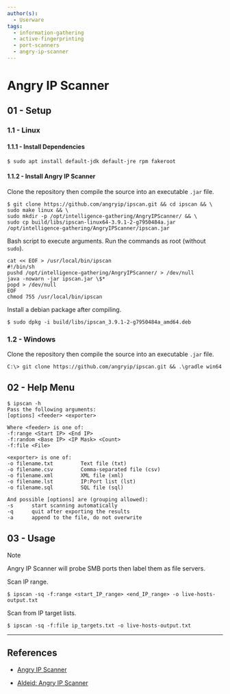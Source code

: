 ```yaml
---
author(s):
  - Userware
tags:
  - information-gathering
  - active-fingerprinting
  - port-scanners
  - angry-ip-scanner
---
```

# Angry IP Scanner

## 01 - Setup

### 1.1 - Linux

#### 1.1.1 - Install Dependencies

```
$ sudo apt install default-jdk default-jre rpm fakeroot
```

#### 1.1.2 - Install Angry IP Scanner

Clone the repository then compile the source into an executable `.jar` file.

```
$ git clone https://github.com/angryip/ipscan.git && cd ipscan && \
sudo make linux && \
sudo mkdir -p /opt/intelligence-gathering/AngryIPScanner/ && \
sudo cp build/libs/ipscan-linux64-3.9.1-2-g7950484a.jar /opt/intelligence-gathering/AngryIPScanner/ipscan.jar
```

Bash script to execute arguments. Run the commands as root (without `sudo`).

```
cat << EOF > /usr/local/bin/ipscan
#!/bin/sh
pushd /opt/intelligence-gathering/AngryIPScanner/ > /dev/null
java -nowarn -jar ipscan.jar \$*
popd > /dev/null
EOF
chmod 755 /usr/local/bin/ipscan
```

Install a debian package after compiling.

```
$ sudo dpkg -i build/libs/ipscan_3.9.1-2-g7950484a_amd64.deb
```

### 1.2 - Windows

Clone the repository then compile the source into an executable `.jar` file.

```
C:\> git clone https://github.com/angryip/ipscan.git && .\gradle win64
```

## 02 - Help Menu

```
$ ipscan -h        
Pass the following arguments:
[options] <feeder> <exporter>

Where <feeder> is one of:
-f:range <Start IP> <End IP>
-f:random <Base IP> <IP Mask> <Count>
-f:file <File>

<exporter> is one of:
-o filename.txt         Text file (txt)
-o filename.csv         Comma-separated file (csv)
-o filename.xml         XML file (xml)
-o filename.lst         IP:Port list (lst)
-o filename.sql         SQL file (sql)

And possible [options] are (grouping allowed):
-s      start scanning automatically
-q      quit after exporting the results
-a      append to the file, do not overwrite
```

## 03 - Usage

> [!NOTE]
> Angry IP Scanner will probe SMB ports then label them as file servers.

Scan IP range.

```
$ ipscan -sq -f:range <start_IP_range> <end_IP_range> -o live-hosts-output.txt
```

Scan from IP target lists.

```
$ ipscan -sq -f:file ip_targets.txt -o live-hosts-output.txt
```

---
## References

- [Angry IP Scanner](https://angryip.org/)

- [Aldeid: Angry IP Scanner](https://www.aldeid.com/wiki/Angry-IPScan)